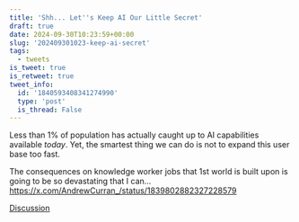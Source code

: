 ```yaml
---
title: 'Shh... Let''s Keep AI Our Little Secret'
draft: true
date: 2024-09-30T10:23:59+00:00
slug: '202409301023-keep-ai-secret'
tags:
  - tweets
is_tweet: true
is_retweet: true
tweet_info:
  id: '1840593408341274990'
  type: 'post'
  is_thread: False
---
```




Less than 1% of population has actually caught up to AI capabilities available *today*. Yet, the smartest thing we can do is not to expand this user base too fast.

The consequences on knowledge worker jobs that 1st world is built upon is going to be so devastating that I can… <https://x.com/AndrewCurran_/status/1839802882327228579>

[Discussion](https://x.com/sytelus/status/1840593408341274990)
